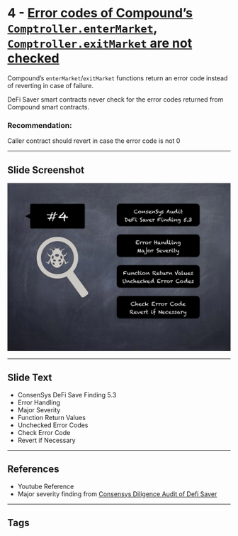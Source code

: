 
# 4 - [Error codes of Compound’s `Comptroller.enterMarket`, `Comptroller.exitMarket` are not checked](./Error%20codes%20of%20Compound’s%20`Comptroller.enterMarket`,%20`Comptroller.exitMarket`%20are%20not%20checked.md)

Compound’s `enterMarket`/`exitMarket` functions return an error code instead of reverting in case of failure. 

DeFi Saver smart contracts never check for the error codes returned from Compound smart contracts.

### Recommendation:
Caller contract should revert in case the error code is not 0
___
## Slide Screenshot
![004.png](../../images/7.%20Audit%20Findings%20101/004.png)
___
## Slide Text
- ConsenSys DeFi Save Finding 5.3
- Error Handling
- Major Severity
- Function Return Values
- Unchecked Error Codes
- Check Error Code
- Revert if Necessary
___
## References
- Youtube Reference
- Major severity finding from [Consensys Diligence Audit of Defi Saver](https://consensys.net/diligence/audits/2021/03/defi-saver/#error-codes-of-compound-s-comptroller-entermarket-comptroller-exitmarket-are-not-checked)
___
## Tags

